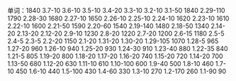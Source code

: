 单词：1840
3.7-10
3.6-10
3.5-10
3.4-20
3.3-10
3.2-10
3.1-50 1840
2.29-110 1790
2.28-30 1680
2.27-10 1650
2.26-10
2.25-10
2.24-10 1620
2.23-10 1610
2.22-10 1600
2.21-50 1590
2.20-60 1540
2.19-140 1480
2.18-50 1340
2.14-20
2.13-20
2.12-20
2.9-10 1230
2.8-20 1220
2.7-20 1200
2.6-15 1180
2.5-5
2.4-5
2.3-5
2.2-20 1150
2.1-20
1.31-20
1.30-20
1.29-105 1070
1.28-5 965
1.27-20 960
1.26-10 940
1.25-20 930
1.24-30 910
1.23-40 880
1.22-35 840
1.21-5 805
1.19-20 800
1.18-20
1.17-20
1.16-20 740
1.15-20 720
1.14-20 700
1.13-50 680
1.12-20 630
1.11-10 610
1.10-100 600
1.9-40 500
1.8-10 460
1.7-10 450
1.6-10 440
1.5-100 430
1.4-60 330
1.3-10 270
1.2-170 260
1.1-90 90
